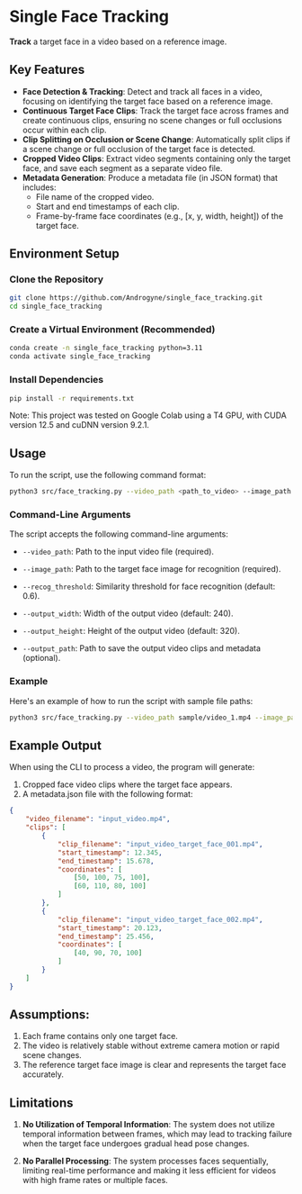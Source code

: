 # Single Face Tracking

**Track** a target face in a video based on a reference image.

## Key Features

+ **Face Detection & Tracking**: Detect and track all faces in a video, focusing on identifying the target face based on a reference image.
+ **Continuous Target Face Clips**: Track the target face across frames and create continuous clips, ensuring no scene changes or full occlusions occur within each clip.
+ **Clip Splitting on Occlusion or Scene Change**: Automatically split clips if a scene change or full occlusion of the target face is detected.
+ **Cropped Video Clips**: Extract video segments containing only the target face, and save each segment as a separate video file.
+ **Metadata Generation**: Produce a metadata file (in JSON format) that includes:
    + File name of the cropped video.
    + Start and end timestamps of each clip.
    + Frame-by-frame face coordinates (e.g., [x, y, width, height]) of the target face.
  
## Environment Setup

### Clone the Repository
```bash
git clone https://github.com/Androgyne/single_face_tracking.git
cd single_face_tracking
```
### Create a Virtual Environment (Recommended)

```bash
conda create -n single_face_tracking python=3.11
conda activate single_face_tracking
```

### Install Dependencies
```bash
pip install -r requirements.txt
```

Note: This project was tested on Google Colab using a T4 GPU, with CUDA version 12.5 and cuDNN version 9.2.1.

## Usage

<!-- The script provides a command-line interface for recognizing faces in a video and saving video clips where the target face appears. It also generates a metadata file that includes the start and end timestamps of each video clip, as well as the coordinates of detected faces. -->


To run the script, use the following command format:

```bash
python3 src/face_tracking.py --video_path <path_to_video> --image_path <path_to_face_image> --recog_threshold <threshold_value> --output_width <width> --output_height <height> --output_path <output_directory>
```
### Command-Line Arguments

The script accepts the following command-line arguments:

- `--video_path`: Path to the input video file (required).
  
- `--image_path`: Path to the target face image for recognition (required).

- `--recog_threshold`: Similarity threshold for face recognition (default: 0.6).
  
- `--output_width`: Width of the output video (default: 240).

- `--output_height`: Height of the output video (default: 320).

- `--output_path`: Path to save the output video clips and metadata (optional).




### Example

Here's an example of how to run the script with sample file paths:

```bash
python3 src/face_tracking.py --video_path sample/video_1.mp4 --image_path sample/image_1.jpg --recog_threshold 0.6 --output_width 240 --output_height 320 --output_path ./output
```


## Example Output

When using the CLI to process a video, the program will generate:

1. Cropped face video clips where the target face appears.
2. A metadata.json file with the following format:
```json
{
    "video_filename": "input_video.mp4",
    "clips": [
        {
            "clip_filename": "input_video_target_face_001.mp4",
            "start_timestamp": 12.345,
            "end_timestamp": 15.678,
            "coordinates": [
                [50, 100, 75, 100],
                [60, 110, 80, 100]
            ]
        },
        {
            "clip_filename": "input_video_target_face_002.mp4",
            "start_timestamp": 20.123,
            "end_timestamp": 25.456,
            "coordinates": [
                [40, 90, 70, 100]
            ]
        }
    ]
}

```

## Assumptions:

1.  Each frame contains only one target face.
2.  The video is relatively stable without extreme camera motion or rapid scene changes.
3.  The reference target face image is clear and represents the target face accurately.


## Limitations

1. **No Utilization of Temporal Information**: The system does not utilize temporal information between frames, which may lead to tracking failure when the target face undergoes gradual head pose changes.

2. **No Parallel Processing**: The system processes faces sequentially, limiting real-time performance and making it less efficient for videos with high frame rates or multiple faces.